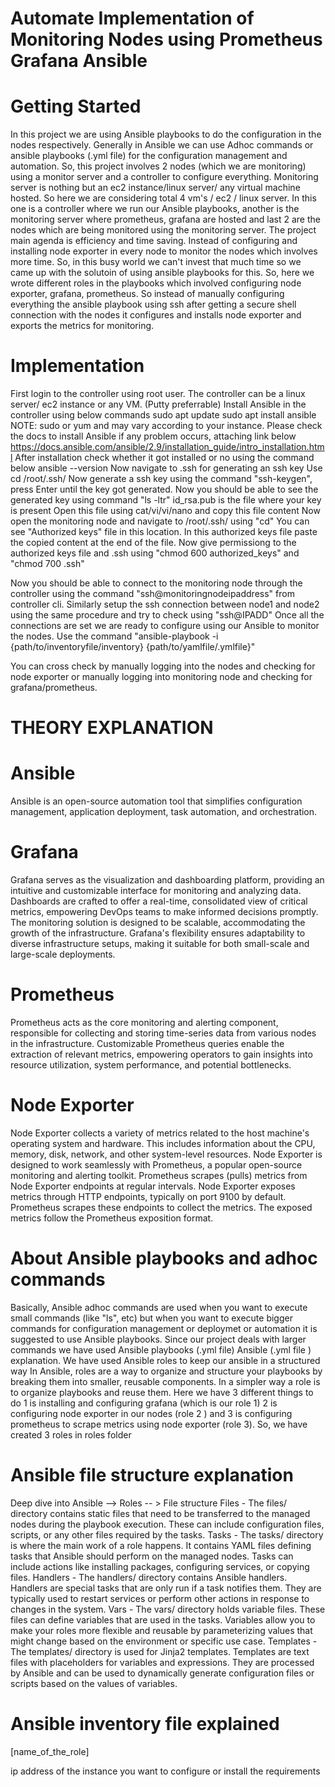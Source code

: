 # Automate Implementation of Monitoring Nodes using Prometheus Grafana Ansible

# Getting Started 
In this project we are using Ansible playbooks to do the configuration in the nodes respectively. Generally in Ansible we can use Adhoc commands or ansible playbooks (.yml file) for the configuration management and automation. 
So, this project involves 2 nodes (which we are monitoring) using a monitor server and a controller to configure everything. Monitoring server is nothing but an ec2 instance/linux server/ any virtual machine hosted. 
So here we are considering total 4 vm's / ec2 / linux server. In this one is a controller where we run our Ansible playbooks, another is the monitoring server where prometheus, grafana are hosted and last 2 are the nodes which are being monitored using the monitoring server. 
The project main agenda is efficiency and time saving. Instead of configuring and installing node exporter in every node to monitor the nodes which involves more time. So, in this busy world we can't invest that much time so we came up with the solutoin of using ansible playbooks for this. 
So, here we wrote different roles in the playbooks which involved configuring node exporter, grafana, prometheus. So instead of manually configuring everything the ansible playbook using ssh after getting a secure shell connection with the nodes it configures and installs node exporter and exports the metrics for monitoring. 

# Implementation 
First login to the controller using root user. The controller can be a linux server/ ec2 instance or any VM. (Putty preferrable)
Install Ansible in the controller using below commands 
sudo apt update 
sudo apt install ansible
NOTE: sudo or yum and may vary according to your instance. Please check the docs to install Ansible if any problem occurs, attaching link below 
https://docs.ansible.com/ansible/2.9/installation_guide/intro_installation.html
After installation check whether it got installed or no using the command below
ansible --version
Now navigate to .ssh for generating an ssh key 
Use cd /root/.ssh/
Now generate a ssh key using the command "ssh-keygen", press Enter until the key got generated. 
Now you should be able to see the generated key using command "ls -ltr"
id_rsa.pub is the file where your key is present
Open this file using cat/vi/vi/nano and copy this file content 
Now open the monitoring node and navigate to /root/.ssh/ using "cd"
You can see "Authorized keys" file in this location. In this authorized keys file paste the copied content at the end of the file. Now give permissiong to the authorized keys file and .ssh using "chmod 600 authorized_keys" and "chmod 700 .ssh" 

Now you should be able to connect to the monitoring node through the controller using the command "ssh@monitoringnodeipaddress" from controller cli. 
Similarly setup the ssh connection between node1 and node2 using the same procedure and try to check using "ssh@IPADD"
Once all the connections are set we are ready to configure using our Ansible to monitor the nodes. 
Use the command "ansible-playbook -i {path/to/inventoryfile/inventory} {path/to/yamlfile/.ymlfile}"

You can cross check by manually logging into the nodes and checking for node exporter or manually logging into monitoring node and checking for grafana/prometheus. 



# THEORY EXPLANATION 
# Ansible 
Ansible is an open-source automation tool that simplifies configuration management, application deployment, task automation, and orchestration. 

# Grafana 
 Grafana serves as the visualization and dashboarding platform, providing an intuitive and customizable interface for monitoring and analyzing data. Dashboards are crafted to offer a real-time, consolidated view of critical metrics, empowering DevOps teams to make informed decisions promptly. The monitoring solution is designed to be scalable, accommodating the growth of the infrastructure. Grafana's flexibility ensures adaptability to diverse infrastructure setups, making it suitable for both small-scale and large-scale deployments.

# Prometheus 
Prometheus acts as the core monitoring and alerting component, responsible for collecting and storing time-series data from various nodes in the infrastructure. Customizable Prometheus queries enable the extraction of relevant metrics, empowering operators to gain insights into resource utilization, system performance, and potential bottlenecks.

# Node Exporter 
Node Exporter collects a variety of metrics related to the host machine's operating system and hardware. This includes information about the CPU, memory, disk, network, and other system-level resources. Node Exporter is designed to work seamlessly with Prometheus, a popular open-source monitoring and alerting toolkit. Prometheus scrapes (pulls) metrics from Node Exporter endpoints at regular intervals. Node Exporter exposes metrics through HTTP endpoints, typically on port 9100 by default. Prometheus scrapes these endpoints to collect the metrics. The exposed metrics follow the Prometheus exposition format.

# About Ansible playbooks and adhoc commands
Basically, Ansible adhoc commands are used when you want to execute small commands (like "ls", etc) but when you want to execute bigger commands for configuration management or deploymet or automation it is suggested to use Ansible playbooks. 
Since our project deals with larger commands we have used Ansible playbooks (.yml file)
Ansible (.yml file ) explanation. 
We have used Ansible roles to keep our ansible in a structured way 
In Ansible, roles are a way to organize and structure your playbooks by breaking them into smaller, reusable components. In a simpler way a role is to organize playbooks and reuse them.  Here we have 3 different things to do 1 is installing and configuring grafana (which is our role 1) 2 is configuring node exporter in our nodes (role 2 ) and 3 is configuring prometheus to scrape metrics using node exporter  (role 3). 
So, we have created 3 roles in roles folder

# Ansible file structure explanation
Deep dive into Ansible --> Roles  -- > File structure 
Files - The files/ directory contains static files that need to be transferred to the managed nodes during the playbook execution. These can include configuration files, scripts, or any other files required by the tasks.
Tasks - The tasks/ directory is where the main work of a role happens. It contains YAML files defining tasks that Ansible should perform on the managed nodes. Tasks can include actions like installing packages, configuring services, or copying files.
Handlers - The handlers/ directory contains Ansible handlers. Handlers are special tasks that are only run if a task notifies them. They are typically used to restart services or perform other actions in response to changes in the system.
Vars - The vars/ directory holds variable files. These files can define variables that are used in the tasks. Variables allow you to make your roles more flexible and reusable by parameterizing values that might change based on the environment or specific use case.
Templates - The templates/ directory is used for Jinja2 templates. Templates are text files with placeholders for variables and expressions. They are processed by Ansible and can be used to dynamically generate configuration files or scripts based on the values of variables.

# Ansible inventory file explained 
[name_of_the_role]

 ip address of the instance you want to configure or install the requirements 


